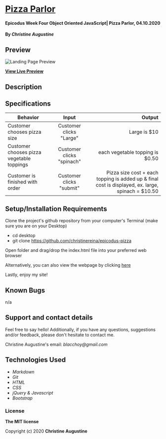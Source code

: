 # [Pizza Parlor](https://github.com/christinereina/epicodus-pizza.git)

#### Epicodus Week Four Object Oriented JavaScript| Pizza Parlor, 04.10.2020

#### By _**Christine Augustine**_

## Preview

![Landing Page Preview](./img/livepreview.png)

**[View Live Preview](https://christinereina.github.io/epicodus-numberology/)**

## Description

## Specifications

| Behavior       | Input         | Output  |
| ------------- |:-------------:| -----:|
| Customer chooses pizza size | Customer clicks "Large" | Large is $10|
| Customer chooses pizza vegetable toppings | Customer clicks "spinach" | each vegetable topping is $0.50|
| Customer is finished with order| Customer clicks "submit" | Pizza size cost + each topping is added up & final cost is displayed, ex. large, spinach = $10.50|


## Setup/Installation Requirements

Clone the project's github repository from your computer's Terminal (make sure you are on your Desktop)

* cd desktop
* git clone https://github.com/christinereina/epicodus-pizza

Open folder and drag/drop the index.html file into your preferred web browser

Alternatively, you can also view the webpage by clicking [here](https://github.com/christinereina/epicodus-pizza)

Lastly, enjoy my site!

## Known Bugs

n/a

## Support and contact details

Feel free to say hello! Additionally, if you have any questions, suggestions and/or feedback, please don't hesitate to contact me.

Christine Augustine's email:
_blacchoy@gmail.com_

## Technologies Used

* _Markdown_
* _Git_
* _HTML_
* _CSS_
* _jQuery & Javascript_
* _Bootstrap_  

### License

**The MIT license**

Copyright (c) 2020 **Christine Augustine**